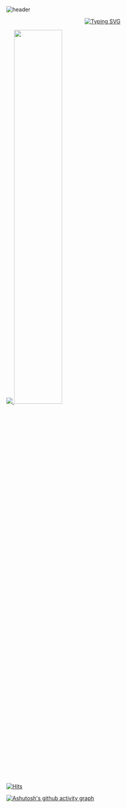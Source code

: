 ![header](https://capsule-render.vercel.app/api?type=waving&color=gradient&height=120&animation=fadeIn&section=footer&text=🌈⭐️🍀&fontAlign=70)

<div align=center>
  
[![Typing SVG](https://readme-typing-svg.herokuapp.com/?color=f0f6fc&lines=Welcome+my+gitHub👋&font=Redressed&size=40)](https://git.io/typing-svg) 
  
</div>

<a href="s">
  <img src="https://github-readme-stats.vercel.app/api/top-langs/?username=jiyoon0701&exclude_repo=jiyoon0701.github.io&layout=compact&theme=tokyonight" />
</a>
<a href="s">
  <img src="https://github-readme-stats.vercel.app/api?username=jiyoon0701&theme=tokyonight&show_icons=true" width="50%" />
</a>


[![Hits](https://hits.seeyoufarm.com/api/count/incr/badge.svg?url=https%3A%2F%2Fgithub.com%2Fjiyoon0701%2F&count_bg=%232AB4E5D6&title_bg=%23555555&icon=&icon_color=%23E7E7E7&title=views&edge_flat=false)](https://hits.seeyoufarm.com)

[![Ashutosh's github activity graph](https://activity-graph.herokuapp.com/graph?username=jiyoon0701&theme=nord)](https://github.com/ashutosh00710/github-readme-activity-graph)

<!---
jiyoon0701/jiyoon0701 is a ✨ special ✨ repository because its `README.md` (this file) appears on your GitHub profile.
You can click the Preview link to take a look at your changes.
--->

